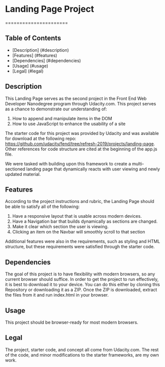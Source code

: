 
# Landing Page Project
======================

## Table of Contents

* [Description] (#description)
* [Features] (#features)
* [Dependencies] (#dependencies)
* [Usage] (#usage)
* [Legal] (#legal)


## Description
This Landing Page serves as the second project in the Front End Web Developer Nanodegree program through Udacity.com. This project serves as a chance to demonstrate our understanding of: 

1. How to append and manipulate items in the DOM
2. How to use JavaScript to enhance the usability of a site

The starter code for this project was provided by Udacity and was available for download at the following repo: 
<https://github.com/udacity/fend/tree/refresh-2019/projects/landing-page>.
Other references for code structure are cited at the beginning of the app.js file. 

We were tasked with building upon this framework to create a multi-sectioned landing page that dynamically reacts with user viewing and newly updated material. 


## Features
According to the project instructions and rubric, the Landing Page should be able to satisfy all of the following:

1. Have a responsive layout that is usable across modern devices.
2. Have a Navigation bar that builds dynamically as sections are changed.
3. Make it clear which section the user is viewing.
4. Clicking an item on the Navbar will smoothly scroll to that section

Additional features were also in the requirements, such as styling and HTML structure, but these requirements were satisfied through the starter code.


## Dependencies
The goal of this project is to have flexibility with modern browsers, so any current browser should suffice. In order to get the project to run effectively, it is best to download it to your device. You can do this either by cloning this Repository or downloading it as a ZIP. Once the ZIP is downloaded, extract the files from it and run index.html in your browser.


## Usage
This project should be browser-ready for most modern browsers. 


## Legal
The project, starter code, and concept all come from Udacity.com. The rest of the code, and minor modifications to the starter frameworks, are my own work.
